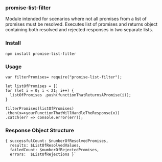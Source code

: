 ### promise-list-filter
Module intended for scenarios where not all promises from a list of promises must be resolved. Executes list of promises and returns object containing both resolved and rejected responses in two separate lists.

### Install
`npm install promise-list-filter`

### Usage

```
var filterPromises= require("promise-list-filter");

let listOfPromises = []
for (let i = 0; i < 21; i++) {
  listOfPromises .push(functionThatReturnsAPromise(i));
}

filterPromises(listOfPromises)
.then(x=>yourFunctionThatWillHandleTheResponse(x))
.catch(err => console.error(err));  
```

### Response Object Structure

```
{ successfulCount: $numberOfResolvedPromises,
  results: $ListOfResolvedValues,
  failedCount: $numberOfRejectedPromises,
  errors:  $ListOfRejections }`

```
